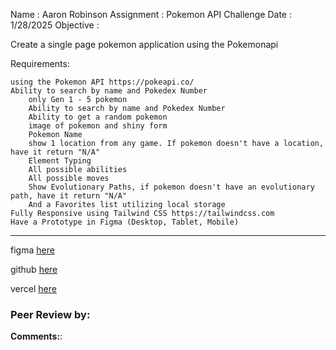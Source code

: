 Name : Aaron Robinson
Assignment : Pokemon API Challenge
Date : 1/28/2025
Objective :

Create a single page pokemon application using the Pokemonapi

Requirements:

    using the Pokemon API https://pokeapi.co/
    Ability to search by name and Pokedex Number
        only Gen 1 - 5 pokemon
        Ability to search by name and Pokedex Number
        Ability to get a random pokemon
        image of pokemon and shiny form
        Pokemon Name
        show 1 location from any game. If pokemon doesn't have a location, have it return "N/A"
        Element Typing
        All possible abilities
        All possible moves
        Show Evolutionary Paths, if pokemon doesn't have an evolutionary path, have it return "N/A"
        And a Favorites list utilizing local storage
    Fully Responsive using Tailwind CSS https://tailwindcss.com
    Have a Prototype in Figma (Desktop, Tablet, Mobile)

---

figma [here](https://www.figma.com/design/blIQM5s6cOGD2Tn6jwKZIf/Pokemon?node-id=0-1&t=2OWCFrDGjYdS9kdJ-1)

github [here](https://github.com/wraithio/ARobinsonP5PokeAPI)

vercel [here](https://a-robinson-p5-poke-api.vercel.app/)

### Peer Review by:
**Comments:**: 